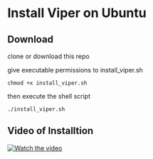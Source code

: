 # Install Viper on Ubuntu

## Download
clone or download this repo

give executable permissions to install_viper.sh

```
chmod +x install_viper.sh
```

then execute the shell script

```
./install_viper.sh
```

## Video of Installtion
[![Watch the video](https://img.youtube.com/vi/_b3DccYQFAw/hq1.jpg)](https://youtu.be/_b3DccYQFAw)
